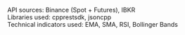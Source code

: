 API sources: Binance (Spot + Futures), IBKR  
Libraries used: cpprestsdk, jsoncpp  
Technical indicators used: EMA, SMA, RSI, Bollinger Bands
